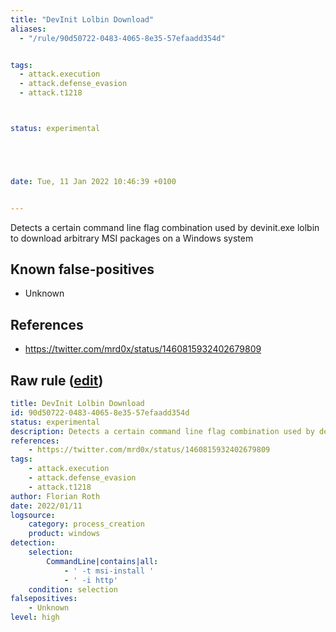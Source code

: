 ```yaml
---
title: "DevInit Lolbin Download"
aliases:
  - "/rule/90d50722-0483-4065-8e35-57efaadd354d"


tags:
  - attack.execution
  - attack.defense_evasion
  - attack.t1218



status: experimental





date: Tue, 11 Jan 2022 10:46:39 +0100


---
```


Detects a certain command line flag combination used by devinit.exe lolbin to download arbitrary MSI packages on a Windows system

<!--more-->


## Known false-positives

* Unknown



## References

* https://twitter.com/mrd0x/status/1460815932402679809


## Raw rule ([edit](https://github.com/SigmaHQ/sigma/edit/master/rules/windows/process_creation/proc_creation_win_susp_devinit_lolbin.yml))
```yaml
title: DevInit Lolbin Download
id: 90d50722-0483-4065-8e35-57efaadd354d
status: experimental
description: Detects a certain command line flag combination used by devinit.exe lolbin to download arbitrary MSI packages on a Windows system
references:
    - https://twitter.com/mrd0x/status/1460815932402679809
tags:
    - attack.execution
    - attack.defense_evasion
    - attack.t1218
author: Florian Roth
date: 2022/01/11
logsource:
    category: process_creation
    product: windows
detection:
    selection:
        CommandLine|contains|all: 
            - ' -t msi-install '
            - ' -i http'
    condition: selection
falsepositives:
    - Unknown
level: high
```
